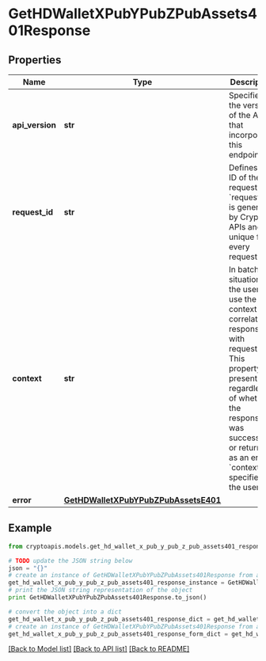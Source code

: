 # GetHDWalletXPubYPubZPubAssets401Response


## Properties
Name | Type | Description | Notes
------------ | ------------- | ------------- | -------------
**api_version** | **str** | Specifies the version of the API that incorporates this endpoint. | 
**request_id** | **str** | Defines the ID of the request. The &#x60;requestId&#x60; is generated by Crypto APIs and it&#39;s unique for every request. | 
**context** | **str** | In batch situations the user can use the context to correlate responses with requests. This property is present regardless of whether the response was successful or returned as an error. &#x60;context&#x60; is specified by the user. | [optional] 
**error** | [**GetHDWalletXPubYPubZPubAssetsE401**](GetHDWalletXPubYPubZPubAssetsE401.md) |  | 

## Example

```python
from cryptoapis.models.get_hd_wallet_x_pub_y_pub_z_pub_assets401_response import GetHDWalletXPubYPubZPubAssets401Response

# TODO update the JSON string below
json = "{}"
# create an instance of GetHDWalletXPubYPubZPubAssets401Response from a JSON string
get_hd_wallet_x_pub_y_pub_z_pub_assets401_response_instance = GetHDWalletXPubYPubZPubAssets401Response.from_json(json)
# print the JSON string representation of the object
print GetHDWalletXPubYPubZPubAssets401Response.to_json()

# convert the object into a dict
get_hd_wallet_x_pub_y_pub_z_pub_assets401_response_dict = get_hd_wallet_x_pub_y_pub_z_pub_assets401_response_instance.to_dict()
# create an instance of GetHDWalletXPubYPubZPubAssets401Response from a dict
get_hd_wallet_x_pub_y_pub_z_pub_assets401_response_form_dict = get_hd_wallet_x_pub_y_pub_z_pub_assets401_response.from_dict(get_hd_wallet_x_pub_y_pub_z_pub_assets401_response_dict)
```
[[Back to Model list]](../README.md#documentation-for-models) [[Back to API list]](../README.md#documentation-for-api-endpoints) [[Back to README]](../README.md)


